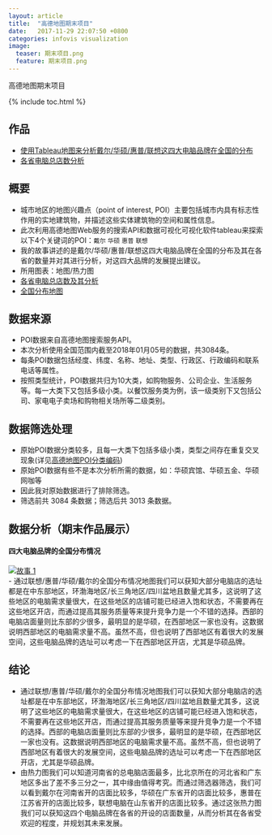 ```yaml
---
layout: article
title:  "高德地图期末项目"
date:   2017-11-29 22:07:50 +0800
categories: infovis visualization
image:
  teaser: 期末项目.png
  feature: 期末项目.png
---
```

高德地图期末项目

{% include toc.html %}

## 作品
- <a href="https://public.tableau.com/views/_18225/1?:embed=y&:display_count=yes" target="_blank">使用Tableau地图来分析戴尔/华硕/惠普/联想这四大电脑品牌在全国的分布</a>
- <a href="https://public.tableau.com/views/_15707/2_1?:embed=y&:display_count=yes" target="_blank">各省电脑总店数分析</a>

## 概要
- 城市地区的地图兴趣点（point of interest, POI）主要包括城市内具有标志性作用的实地建筑物，并描述这些实体建筑物的空间和属性信息。
- 此次利用高德地图Web服务的搜索API和数据可视化可视化软件tableau来探索以下4个关键词的POI：`戴尔` `华硕` `惠普` `联想`
- 我的故事讲述的是戴尔/华硕/惠普/联想这四大电脑品牌在全国的分布及其在各省的数量并对其进行分析，对这四大品牌的发展提出建议。
- 所用图表：地图/热力图
- [各省电脑总店数及其分析](https://public.tableau.com/profile/.13932660#!/vizhome/_15707/2_1)
- [全国分布地图](https://public.tableau.com/profile/.13932660#!/vizhome/_18225/1)

## 数据来源
- POI数据来自高德地图搜索服务API。
- 本次分析使用全国范围内截至2018年01月05号的数据，共3084条。
- 每条POI数据包括经度、纬度、名称、地址、类型、行政区、行政编码和联系电话等属性。
- 按照类型统计，POI数据共归为10大类，如购物服务、公司企业、生活服务等。每一大类下又包括多级小类。以餐饮服务类为例，该一级类别下又包括公司、家电电子卖场和购物相关场所等二级类别。

## 数据筛选处理
- 原始POI数据分类较多，且每一大类下包括多级小类，类型之间存在重复交叉现象(详见[高德地图POI分类编码](http://lbs.amap.com/api/webservice/download))
- 原始POI数据有些不是本次分析所需的数据，如：华硕宾馆、华硕五金、华硕网咖等
- 因此我对原始数据进行了排除筛选。
- 筛选前共 3084 条数据；筛选后共 3013 条数据。

## 数据分析（期末作品展示）

#### 四大电脑品牌的全国分布情况
<div class='tableauPlaceholder' id='viz1516558822619' style='position: relative'><noscript><a href='#'><img alt='故事 1 ' src='https:&#47;&#47;public.tableau.com&#47;static&#47;images&#47;_1&#47;_18225&#47;1&#47;1_rss.png' style='border: none' /></a></noscript><object class='tableauViz'  style='display:none;'><param name='host_url' value='https%3A%2F%2Fpublic.tableau.com%2F' /> <param name='embed_code_version' value='3' /> <param name='path' value='views&#47;_18225&#47;1?:embed=y&amp;:display_count=y' /> <param name='toolbar' value='yes' /><param name='static_image' value='https:&#47;&#47;public.tableau.com&#47;static&#47;images&#47;_1&#47;_18225&#47;1&#47;1.png' /> <param name='animate_transition' value='yes' /><param name='display_static_image' value='yes' /><param name='display_spinner' value='yes' /><param name='display_overlay' value='yes' /><param name='display_count' value='yes' /></object></div>                <script type='text/javascript'>                    var divElement = document.getElementById('viz1516558822619');                    var vizElement = divElement.getElementsByTagName('object')[0];                    vizElement.style.width='1016px';vizElement.style.height='991px';                    var scriptElement = document.createElement('script');                    scriptElement.src = 'https://public.tableau.com/javascripts/api/viz_v1.js';                    vizElement.parentNode.insertBefore(scriptElement, vizElement);                </script>
- 通过联想/惠普/华硕/戴尔的全国分布情况地图我们可以获知大部分电脑店的选址都是在中东部地区，环渤海地区/长三角地区/四川盆地且数量尤其多，这说明了这些地区的电脑需求量很大，在这些地区的店铺可能已经进入饱和状态，不需要再在这些地区开店，而通过提高其服务质量等来提升竞争力是一个不错的选择。西部的电脑店面量则比东部的少很多，最明显的是华硕，在西部地区一家也没有。这数据说明西部地区的电脑需求量不高。虽然不高，但也说明了西部地区有着很大的发展空间，这些电脑品牌的选址可以考虑一下在西部地区开店，尤其是华硕品牌。





## 结论
- 通过联想/惠普/华硕/戴尔的全国分布情况地图我们可以获知大部分电脑店的选址都是在中东部地区，环渤海地区/长三角地区/四川盆地且数量尤其多，这说明了这些地区的电脑需求量很大，在这些地区的店铺可能已经进入饱和状态，不需要再在这些地区开店，而通过提高其服务质量等来提升竞争力是一个不错的选择。西部的电脑店面量则比东部的少很多，最明显的是华硕，在西部地区一家也没有。这数据说明西部地区的电脑需求量不高。虽然不高，但也说明了西部地区有着很大的发展空间，这些电脑品牌的选址可以考虑一下在西部地区开店，尤其是华硕品牌。
- 由热力图我们可以知道河南省的总电脑店面最多，比北京所在的河北省和广东地区多出了差不多三分之一，其中缘由值得考究。而通过筛选器筛选，我们可以看到戴尔在河南省开的店面比较多，华硕在广东省开的店面比较多，惠普在江苏省开的店面比较多，联想电脑在山东省开的店面比较多。通过这张热力图我们可以获知这四个电脑品牌在各省的开设的店面数量，从而分析其在各省受欢迎的程度，并规划其未来发展。
